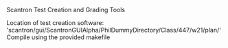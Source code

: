 Scantron Test Creation and Grading Tools

Location of test creation software:
    'scantron/gui/ScantronGUIAlpha/PhilDummyDirectory/Class/447/w21/plan/'
    Compile using the provided makefile
